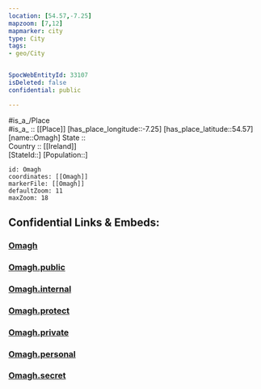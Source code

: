 ```yaml
---
location: [54.57,-7.25] 
mapzoom: [7,12] 
mapmarker: city 
type: City
tags:
- geo/City


SpocWebEntityId: 33107
isDeleted: false
confidential: public

---
```

#is_a_/Place  
#is_a_ :: [[Place]] 
[has_place_longitude::-7.25] 
[has_place_latitude::54.57] 
[name::Omagh] 
State ::  
Country :: [[Ireland]]  
[StateId::] 
[Population::] 



```leaflet
id: Omagh
coordinates: [[Omagh]] 
markerFile: [[Omagh]] 
defaultZoom: 11 
maxZoom: 18
```


## Confidential Links & Embeds: 

### [Omagh](/_Standards/Earth/Continent/Europe/Europe~North/UK/Ireland~North/counties~Ireland~North/Fermanagh_and_Omagh/cities~FermanaghandOmagh/Omagh/cities~Omagh/Omagh.md) 

### [Omagh.public](/_public/Earth/Continent/Europe/Europe~North/UK/Ireland~North/counties~Ireland~North/Fermanagh_and_Omagh/cities~FermanaghandOmagh/Omagh/cities~Omagh/Omagh.public.md) 

### [Omagh.internal](/_internal/Earth/Continent/Europe/Europe~North/UK/Ireland~North/counties~Ireland~North/Fermanagh_and_Omagh/cities~FermanaghandOmagh/Omagh/cities~Omagh/Omagh.internal.md) 

### [Omagh.protect](/_protect/Earth/Continent/Europe/Europe~North/UK/Ireland~North/counties~Ireland~North/Fermanagh_and_Omagh/cities~FermanaghandOmagh/Omagh/cities~Omagh/Omagh.protect.md) 

### [Omagh.private](/_private/Earth/Continent/Europe/Europe~North/UK/Ireland~North/counties~Ireland~North/Fermanagh_and_Omagh/cities~FermanaghandOmagh/Omagh/cities~Omagh/Omagh.private.md) 

### [Omagh.personal](/_personal/Earth/Continent/Europe/Europe~North/UK/Ireland~North/counties~Ireland~North/Fermanagh_and_Omagh/cities~FermanaghandOmagh/Omagh/cities~Omagh/Omagh.personal.md) 

### [Omagh.secret](/_secret/Earth/Continent/Europe/Europe~North/UK/Ireland~North/counties~Ireland~North/Fermanagh_and_Omagh/cities~FermanaghandOmagh/Omagh/cities~Omagh/Omagh.secret.md)

